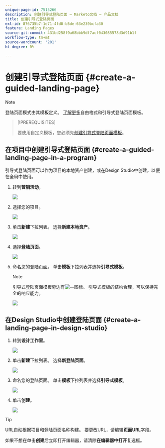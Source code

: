 ```yaml
---
unique-page-id: 7515266
description: 创建引导式登陆页面 — Marketo文档 — 产品文档
title: 创建引导式登陆页面
exl-id: 876735b7-1e71-4fd0-b5de-63e239bcfa30
feature: Landing Pages
source-git-commit: 431bd258f9a68bbb9df7acf043085578d3d91b1f
workflow-type: tm+mt
source-wordcount: '201'
ht-degree: 0%

---
```


# 创建引导式登陆页面 {#create-a-guided-landing-page}

>[!NOTE]
>
>登陆页面模式由其模板定义。 [了解更多](/help/marketo/product-docs/demand-generation/landing-pages/understanding-landing-pages/understanding-free-form-vs-guided-landing-pages.md)自由格式和引导式登陆页面模板。

>[!PREREQUISITES]
>
>要使用自定义模板，您必须先[创建引导式登陆页面模板](/help/marketo/product-docs/demand-generation/landing-pages/landing-page-templates/create-a-guided-landing-page-template.md)。

## 在项目中创建引导式登陆页面 {#create-a-guided-landing-page-in-a-program}

引导式登陆页面可以作为项目的本地资产创建，或在Design Studio中创建，以便在全局中使用。

1. 转到&#x200B;**营销活动**。

   ![](assets/one-1.png)

1. 选择您的项目。

   ![](assets/image2015-5-26-9-3a24-3a2.png)

1. 单击&#x200B;**新建**&#x200B;下拉列表。 选择&#x200B;**新建本地资产**。

   ![](assets/image2015-5-26-9-3a25-3a36.png)

1. 选择&#x200B;**登陆页面**。

   ![](assets/four.png)

1. 命名您的登陆页面。 单击&#x200B;**模板**&#x200B;下拉列表并选择&#x200B;**引导式模板**。

   >[!NOTE]
   >
   >引导式登陆页面模板旁边有![—](assets/image2015-5-26-9-3a26-3a51.png)图标。 引导式模板的结构合理，可以保持完全的响应能力。

   ![](assets/image2015-5-24-15-3a47-3a56.png)

## 在Design Studio中创建登陆页面 {#create-a-landing-page-in-design-studio}

1. 转到&#x200B;**设计工作室**。

   ![](assets/six.png)

1. 单击&#x200B;**新建**&#x200B;下拉列表。 选择&#x200B;**新登陆页面**。

   ![](assets/seven.png)

1. 命名您的登陆页面。 单击&#x200B;**模板**&#x200B;下拉列表并选择&#x200B;**引导式模板**。

   ![](assets/image2015-5-26-9-3a27-3a34.png)

1. 单击&#x200B;**创建**。

   ![](assets/image2015-5-26-9-3a28-3a8.png)

>[!TIP]
>
>URL自动根据项目和登陆页面名称构建。 要更改URL，请编辑&#x200B;**页面URL**&#x200B;字段。
>
>如果不想在单击&#x200B;**创建**&#x200B;后立即打开编辑器，请清除&#x200B;**在编辑器中打开**&#x200B;复选框。
